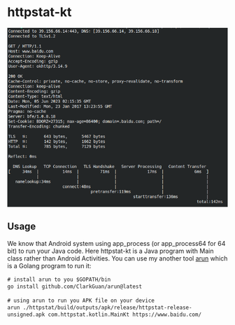 # httpstat-kt

![demo-output](doc/demo-output.png)

## Usage

We know that Android system using app_process (or app_process64 for 64 bit) to run your Java code. Here httpstat-kt is a Java program with Main class rather than Android Activities. You can use my another tool [arun](https://github.com/ClarkGuan/arun) which is a Golang program to run it:

```shell
# install arun to you $GOPATH/bin
go install github.com/ClarkGuan/arun@latest

# using arun to run you APK file on your device
arun ./httpstat/build/outputs/apk/release/httpstat-release-unsigned.apk com.httpstat.kotlin.MainKt https://www.baidu.com/
```
